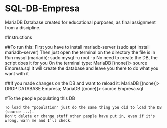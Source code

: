 # SQL-DB-Empresa
MariaDB Database created for educational purposes, as final assignment from a discipline.


#Instructions

##To run this:
    First you have to install mariadb-server (sudo apt install mariadb-server)
    Then just open the terminal on the directory the file is in
    Run mysql (mariadb): sudo mysql -u root -p
    No need to create the DB, the script does it for you
    On the terminal type: MariaDB [(none)]> source Empresa.sql
    It will create the database and leave you there to do what you want with it

##If you made changes on the DB and want to reload it:
    MariaDB [(none)]> DROP DATABASE Empresa;
    MariaDB [(none)]> source Empresa.sql


#To the people populating this DB

    To load the "population" just do the same thing you did to load the DB (source ...).
    Don't delete or change stuff other people have put in, even if it's wrong, warn me and I'll check.